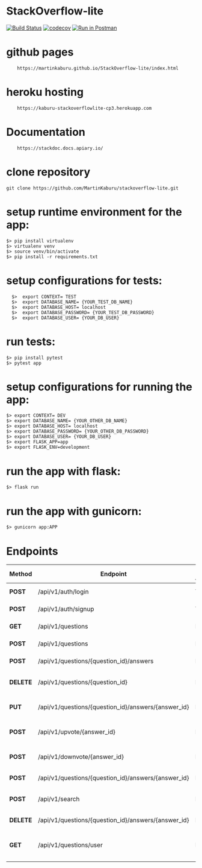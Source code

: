 # StackOverflow-lite

[![Build Status](https://travis-ci.org/MartinKaburu/StackOverflow-lite.svg?branch=development)](https://travis-ci.org/MartinKaburu/StackOverflow-lite)
[![codecov](https://codecov.io/gh/MartinKaburu/StackOverflow-lite/branch/development/graph/badge.svg)](https://codecov.io/gh/MartinKaburu/StackOverflow-lite)
[![Run in Postman](https://run.pstmn.io/button.svg)](https://app.getpostman.com/run-collection/6a89cd9ab95f70bbddda)

# github pages

        https://martinkaburu.github.io/StackOverflow-lite/index.html

# heroku hosting

        https://kaburu-stackoverflowlite-cp3.herokuapp.com

# Documentation

        https://stackdoc.docs.apiary.io/

# clone repository

    git clone https://github.com/MartinKaburu/stackoverflow-lite.git

# setup runtime environment for the app:

    $> pip install virtualenv
    $> virtualenv venv
    $> source venv/bin/activate
    $> pip install -r requirements.txt

# setup configurations for tests:

      $>  export CONTEXT= TEST
      $>  export DATABASE_NAME= {YOUR_TEST_DB_NAME}
      $>  export DATABASE_HOST= localhost
      $>  export DATABASE_PASSWORD= {YOUR_TEST_DB_PASSWORD}
      $>  export DATABASE_USER= {YOUR_DB_USER}

# run tests:

    $> pip install pytest
    $> pytest app

# setup configurations for running the app:

    $> export CONTEXT= DEV
    $> export DATABASE_NAME= {YOUR_OTHER_DB_NAME}
    $> export DATABASE_HOST= localhost
    $> export DATABASE_PASSWORD= {YOUR_OTHER_DB_PASSWORD}
    $> export DATABASE_USER= {YOUR_DB_USER}
    $> export FLASK_APP=app
    $> export FLASK_ENV=development

# run the app with flask:

    $> flask run

# run the app with gunicorn:

    $> gunicorn app:APP

# Endpoints

  | Method | Endpoint | Public Access | Summary |
  | --- | --- | --- | --- |
  | **POST** | /api/v1/auth/login | TRUE | login a user |
  | **POST** | /api/v1/auth/signup | TRUE | signup a user |
  | **GET** | /api/v1/questions | FALSE | Get all questions |
  | **POST** | /api/v1/questions | FALSE | Post a question |
  | **POST** | /api/v1/questions/{question_id}/answers | FALSE | Answer a question |
  | **DELETE** | /api/v1/questions/{question_id} | FALSE | Delete a specific question |
  | **PUT** | /api/v1/questions/{question_id}/answers/{answer_id} | FALSE | Update an answer |
  | **POST** | /api/v1/upvote/{answer_id} | FALSE | Upvote an answer |
  | **POST** | /api/v1/downvote/{answer_id} | FALSE | downvote an answer |
  | **POST** | /api/v1/questions/{question_id}/answers/{answer_id} | FALSE | accept an answer |
  | **POST** | /api/v1/search | FALSE | search for a question |
  | **DELETE** | /api/v1/questions/{question_id}/answers/{answer_id} | FALSE | Delete an answer |
  | **GET** | /api/v1/questions/user | FALSE | get the current users questions |
